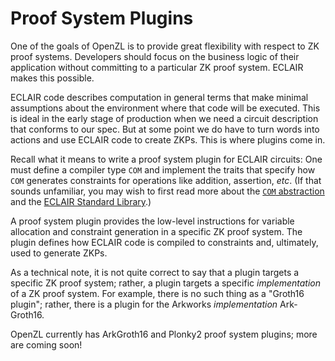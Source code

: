 # Proof System Plugins

One of the goals of OpenZL is to provide great flexibility with respect to ZK proof systems. Developers should focus on the business logic of their application without committing to a particular ZK proof system. ECLAIR makes this possible. 

ECLAIR code describes computation in general terms that make minimal assumptions about the environment where that code will be executed. This is ideal in the early stage of production when we need a circuit description that conforms to our spec. But at some point we do have to turn words into actions and use ECLAIR code to create ZKPs. This is where plugins come in.

Recall what it means to write a proof system plugin for ECLAIR circuits: One must define a compiler type `COM` and implement the traits that specify how `COM` generates constraints for operations like addition, assertion, *etc*. (If that sounds unfamiliar, you may wish to first read more about the [`COM` abstraction](native_nonnative.md) and the [ECLAIR Standard Library](/std/eclair_std_lib.md).)

A proof system plugin provides the low-level instructions for variable allocation and constraint generation in a specific ZK proof system. The plugin defines how ECLAIR code is compiled to constraints and, ultimately, used to generate ZKPs.

As a technical note, it is not quite correct to say that a plugin targets a specific ZK proof system; rather, a plugin targets a specific *implementation* of a ZK proof system. For example, there is no such thing as a "Groth16 plugin"; rather, there is a plugin for the Arkworks *implementation* Ark-Groth16.

OpenZL currently has ArkGroth16 and Plonky2 proof system plugins; more are coming soon!